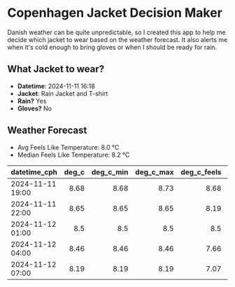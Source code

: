 
# Copenhagen Jacket Decision Maker

Danish weather can be quite unpredictable, so I created this app to help me decide which jacket to wear based on the weather forecast. 
It also alerts me when it's cold enough to bring gloves or when I should be ready for rain.

## What Jacket to wear?

- **Datetime**: 2024-11-11 16:18
- **Jacket**: Rain Jacket and T-shirt
- **Rain?** Yes
- **Gloves?** No

## Weather Forecast
- Avg Feels Like Temperature: 8.0 °C
- Median Feels Like Temperature: 8.2 °C

| datetime_cph     |   deg_c |   deg_c_min |   deg_c_max |   deg_c_feels | weather   | wind   | rain   |
|:-----------------|--------:|------------:|------------:|--------------:|:----------|:-------|:-------|
| 2024-11-11 19:00 |    8.68 |        8.68 |        8.73 |          8.68 | Clouds    | Low    | None   |
| 2024-11-11 22:00 |    8.65 |        8.65 |        8.65 |          8.19 | Clouds    | Low    | None   |
| 2024-11-12 01:00 |    8.5  |        8.5  |        8.5  |          8.5  | Rain      | Low    | Low    |
| 2024-11-12 04:00 |    8.46 |        8.46 |        8.46 |          7.66 | Rain      | Low    | Low    |
| 2024-11-12 07:00 |    8.19 |        8.19 |        8.19 |          7.07 | Rain      | Low    | Low    |
        